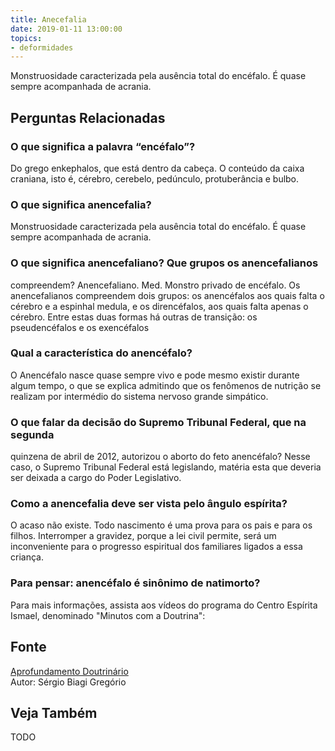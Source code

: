 ```yaml
---
title: Anecefalia
date: 2019-01-11 13:00:00
topics: 
- deformidades
---
```


Monstruosidade caracterizada pela ausência total do encéfalo. É quase sempre
acompanhada de acrania.

## Perguntas Relacionadas

### O que significa a palavra “encéfalo”?
Do grego enkephalos, que está dentro da cabeça. O conteúdo da caixa
craniana, isto é, cérebro, cerebelo, pedúnculo, protuberância e bulbo.

### O que significa anencefalia?
Monstruosidade caracterizada pela ausência total do encéfalo. É quase
sempre acompanhada de acrania.

### O que significa anencefaliano? Que grupos os anencefalianos
compreendem?
Anencefaliano. Med. Monstro privado de encéfalo. Os anencefalianos
compreendem dois grupos: os anencéfalos aos quais falta o cérebro e a
espinhal medula, e os direncéfalos, aos quais falta apenas o cérebro.
Entre estas duas formas há outras de transição: os pseudencéfalos e os
exencéfalos

### Qual a característica do anencéfalo?
O Anencéfalo nasce quase sempre vivo e pode mesmo existir durante algum
tempo, o que se explica admitindo que os fenômenos de nutrição se
realizam por intermédio do sistema nervoso grande simpático.

### O que falar da decisão do Supremo Tribunal Federal, que na segunda
quinzena de abril de 2012, autorizou o aborto do feto anencéfalo?
Nesse caso, o Supremo Tribunal Federal está legislando, matéria esta que
deveria ser deixada a cargo do Poder Legislativo.

### Como a anencefalia deve ser vista pelo ângulo espírita?
O acaso não existe. Todo nascimento é uma prova para os pais e para os
filhos. Interromper a gravidez, porque a lei civil permite, será um
inconveniente para o progresso espiritual dos familiares ligados a essa
criança.

### Para pensar: anencéfalo é sinônimo de natimorto?
Para mais informações, assista aos vídeos do programa do Centro Espírita
Ismael, denominado "Minutos com a Doutrina":

## Fonte
[Aprofundamento Doutrinário](https://sites.google.com/view/aprofundamentodoutrinario/anencefalia)  
Autor: Sérgio Biagi Gregório



## Veja Também
TODO

